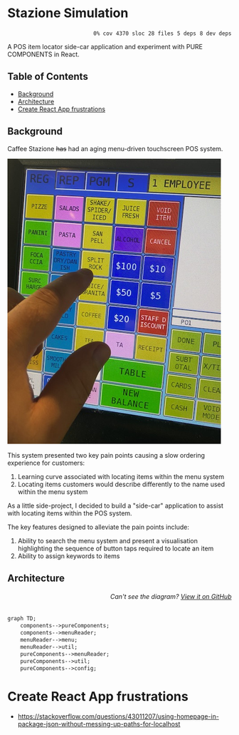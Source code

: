 # Stazione Simulation

<p align="right">
    <code>0% cov</code>&nbsp;
    <code>4370 sloc</code>&nbsp;
    <code>28 files</code>&nbsp;
    <code>5 deps</code>&nbsp;
    <code>8 dev deps</code></p>

A POS item locator side-car application and experiment with PURE COMPONENTS in React.

## Table of Contents

<!-- START doctoc generated TOC please keep comment here to allow auto update -->
<!-- DON'T EDIT THIS SECTION, INSTEAD RE-RUN doctoc TO UPDATE -->

  - [Background](#background)
  - [Architecture](#architecture)
- [Create React App frustrations](#create-react-app-frustrations)

<!-- END doctoc generated TOC please keep comment here to allow auto update -->

## Background

Caffee Stazione ~~has~~ had an aging menu-driven touchscreen POS system.

![Menu screen](/readme-files/menu-screen.jpg)

This system presented two key pain points causing a slow ordering experience for customers:

1. Learning curve associated with locating items within the menu system
2. Locating items customers would describe differently to the name used within the menu system

As a little side-project, I decided to build a "side-car" application to assist with locating items within the POS system.

The key features designed to alleviate the pain points include:

1. Ability to search the menu system and present a visualisation highlighting the sequence of button taps required to locate an item
2. Ability to assign keywords to items

## Architecture

###### <p align="right"><em>Can't see the diagram?</em> <a id="link-1" href="undefined#user-content-link-1">View it on GitHub</a></p>
```mermaid
graph TD;
    components-->pureComponents;
    components-->menuReader;
    menuReader-->menu;
    menuReader-->util;
    pureComponents-->menuReader;
    pureComponents-->util;
    pureComponents-->config;
```

# Create React App frustrations

- https://stackoverflow.com/questions/43011207/using-homepage-in-package-json-without-messing-up-paths-for-localhost
